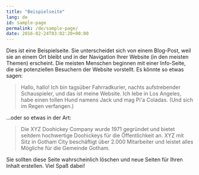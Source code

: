 ```yaml
---
title: "Beispielseite"
lang: de
id: sample-page
permalink: /de/sample-page/
date: 2016-02-24T03:02:20+00:00
---
```


Dies ist eine Beispielseite. Sie unterscheidet sich von einem Blog-Post, weil sie an einem Ort bleibt und in der Navigation Ihrer Website (in den meisten Themen) erscheint. Die meisten Menschen beginnen mit einer Info-Seite, die sie potenziellen Besuchern der Website vorstellt. Es könnte so etwas sagen:

> Hallo, hallo! Ich bin tagsüber Fahrradkurier, nachts aufstrebender Schauspieler, und das ist meine Website. Ich lebe in Los Angeles, habe einen tollen Hund namens Jack und mag Pi'a Coladas. (Und sich im Regen verfangen.)

...oder so etwas in der Art:

> Die XYZ Doohickey Company wurde 1971 gegründet und bietet seitdem hochwertige Doohickeys für die Öffentlichkeit an. XYZ mit Sitz in Gotham City beschäftigt über 2.000 Mitarbeiter und leistet alles Mögliche für die Gemeinde Gotham.

Sie sollten diese Seite wahrscheinlich löschen und neue Seiten für Ihren Inhalt erstellen. Viel Spaß dabei!

